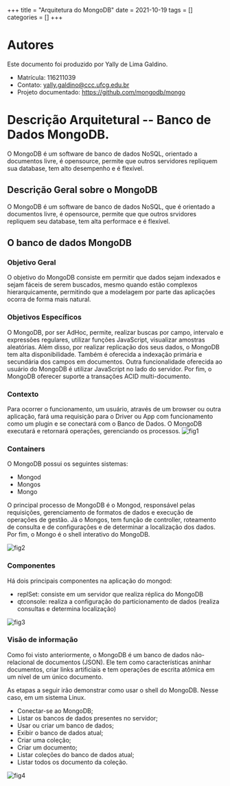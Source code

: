 +++
title = "Arquitetura do MongoDB"
date = 2021-10-19
tags = []
categories = []
+++

# Autores

Este documento foi produzido por Yally de Lima Galdino.

- Matrícula: 116211039
- Contato: yally.galdino@ccc.ufcg.edu.br
- Projeto documentado: https://github.com/mongodb/mongo


# Descrição Arquitetural -- Banco de Dados MongoDB.

O MongoDB é um software de banco de dados NoSQL, orientado a documentos livre, é opensource, permite que outros servidores repliquem sua database, tem alto desempenho e é flexível.

## Descrição Geral sobre o MongoDB

O MongoDB é um software de banco de dados NoSQL, que é orientado a documentos livre, é opensource, permite que que outros srvidores repliquem seu database, tem alta performace e é flexível.

## O banco de dados MongoDB

### Objetivo Geral

O objetivo do MongoDB consiste em permitir que dados sejam indexados e sejam fáceis de serem buscados, mesmo quando estão complexos hierarquicamente, permitindo que a modelagem por parte das aplicações ocorra de forma mais natural.

### Objetivos Específicos

O MongoDB, por ser AdHoc, permite, realizar buscas por campo, intervalo e expressões regulares, utilizar funções JavaScript, visualizar amostras aleatórias. 
Além disso, por realizar replicação dos seus dados, o MongoDB tem alta disponibilidade. 
Também é oferecida a indexação primária e secundária dos campos em documentos.
Outra funcionalidade oferecida ao usuário do MongoDB é utilizar JavaScript no lado do servidor.
Por fim, o MongoDB oferecer suporte a transações ACID multi-documento.

### Contexto

Para ocorrer o funcionamento, um usuário, através de um browser ou outra aplicação, fará uma requisição para o Driver ou App com funcionamento como um plugin e se conectará com o Banco de Dados. O MongoDB executará e retornará operações, gerenciando os processos.
![fig1](contexto.png)

### Containers

O MongoDB possui os seguintes sistemas: 
- Mongod
- Mongos
- Mongo 

O principal processo de MongoDB é o Mongod, responsável pelas requisições, gerenciamento de formatos de dados e execução de operações de gestão. Já o Mongos, tem função de controller, roteamento de consulta e de configurações e de determinar a localização dos dados. Por fim, o Mongo é o shell interativo do MongoDB.

![fig2](container.png)

### Componentes

Há dois principais componentes na aplicação do mongod:
- replSet: consiste em um servidor que realiza réplica do MongoDB
- qtconsole: realiza a configuração do particionamento de dados (realiza consultas e determina localização)

![fig3](componente.png)

### Visão de informação

Como foi visto anteriormente, o MongoDB é um banco de dados não-relacional de documentos (JSON). Ele tem como características aninhar documentos, criar links artificiais e tem operações de escrita atômica em um nível de um único documento.

As etapas a seguir irão demonstrar como usar o shell do MongoDB. Nesse caso, em um sistema Linux.

- Conectar-se ao MongoDB;
- Listar os bancos de dados presentes no servidor;
- Usar ou criar um banco de dados;
- Exibir o banco de dados atual;
- Criar uma coleção;
- Criar um documento;
- Listar coleções do banco de dados atual;
- Listar todos os documento da coleção.

![fig4](informacao.png)